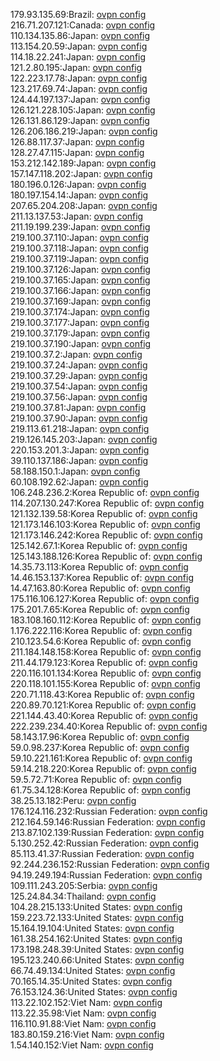 179.93.135.69:Brazil: [ovpn config](vpn/179_93_135_69.ovpn)  
216.71.207.121:Canada: [ovpn config](vpn/216_71_207_121.ovpn)  
110.134.135.86:Japan: [ovpn config](vpn/110_134_135_86.ovpn)  
113.154.20.59:Japan: [ovpn config](vpn/113_154_20_59.ovpn)  
114.18.22.241:Japan: [ovpn config](vpn/114_18_22_241.ovpn)  
121.2.80.195:Japan: [ovpn config](vpn/121_2_80_195.ovpn)  
122.223.17.78:Japan: [ovpn config](vpn/122_223_17_78.ovpn)  
123.217.69.74:Japan: [ovpn config](vpn/123_217_69_74.ovpn)  
124.44.197.137:Japan: [ovpn config](vpn/124_44_197_137.ovpn)  
126.121.228.105:Japan: [ovpn config](vpn/126_121_228_105.ovpn)  
126.131.86.129:Japan: [ovpn config](vpn/126_131_86_129.ovpn)  
126.206.186.219:Japan: [ovpn config](vpn/126_206_186_219.ovpn)  
126.88.117.37:Japan: [ovpn config](vpn/126_88_117_37.ovpn)  
128.27.47.115:Japan: [ovpn config](vpn/128_27_47_115.ovpn)  
153.212.142.189:Japan: [ovpn config](vpn/153_212_142_189.ovpn)  
157.147.118.202:Japan: [ovpn config](vpn/157_147_118_202.ovpn)  
180.196.0.126:Japan: [ovpn config](vpn/180_196_0_126.ovpn)  
180.197.154.14:Japan: [ovpn config](vpn/180_197_154_14.ovpn)  
207.65.204.208:Japan: [ovpn config](vpn/207_65_204_208.ovpn)  
211.13.137.53:Japan: [ovpn config](vpn/211_13_137_53.ovpn)  
211.19.199.239:Japan: [ovpn config](vpn/211_19_199_239.ovpn)  
219.100.37.110:Japan: [ovpn config](vpn/219_100_37_110.ovpn)  
219.100.37.118:Japan: [ovpn config](vpn/219_100_37_118.ovpn)  
219.100.37.119:Japan: [ovpn config](vpn/219_100_37_119.ovpn)  
219.100.37.126:Japan: [ovpn config](vpn/219_100_37_126.ovpn)  
219.100.37.165:Japan: [ovpn config](vpn/219_100_37_165.ovpn)  
219.100.37.166:Japan: [ovpn config](vpn/219_100_37_166.ovpn)  
219.100.37.169:Japan: [ovpn config](vpn/219_100_37_169.ovpn)  
219.100.37.174:Japan: [ovpn config](vpn/219_100_37_174.ovpn)  
219.100.37.177:Japan: [ovpn config](vpn/219_100_37_177.ovpn)  
219.100.37.179:Japan: [ovpn config](vpn/219_100_37_179.ovpn)  
219.100.37.190:Japan: [ovpn config](vpn/219_100_37_190.ovpn)  
219.100.37.2:Japan: [ovpn config](vpn/219_100_37_2.ovpn)  
219.100.37.24:Japan: [ovpn config](vpn/219_100_37_24.ovpn)  
219.100.37.29:Japan: [ovpn config](vpn/219_100_37_29.ovpn)  
219.100.37.54:Japan: [ovpn config](vpn/219_100_37_54.ovpn)  
219.100.37.56:Japan: [ovpn config](vpn/219_100_37_56.ovpn)  
219.100.37.81:Japan: [ovpn config](vpn/219_100_37_81.ovpn)  
219.100.37.90:Japan: [ovpn config](vpn/219_100_37_90.ovpn)  
219.113.61.218:Japan: [ovpn config](vpn/219_113_61_218.ovpn)  
219.126.145.203:Japan: [ovpn config](vpn/219_126_145_203.ovpn)  
220.153.201.3:Japan: [ovpn config](vpn/220_153_201_3.ovpn)  
39.110.137.186:Japan: [ovpn config](vpn/39_110_137_186.ovpn)  
58.188.150.1:Japan: [ovpn config](vpn/58_188_150_1.ovpn)  
60.108.192.62:Japan: [ovpn config](vpn/60_108_192_62.ovpn)  
106.248.236.2:Korea Republic of: [ovpn config](vpn/106_248_236_2.ovpn)  
114.207.130.247:Korea Republic of: [ovpn config](vpn/114_207_130_247.ovpn)  
121.132.139.58:Korea Republic of: [ovpn config](vpn/121_132_139_58.ovpn)  
121.173.146.103:Korea Republic of: [ovpn config](vpn/121_173_146_103.ovpn)  
121.173.146.242:Korea Republic of: [ovpn config](vpn/121_173_146_242.ovpn)  
125.142.67.1:Korea Republic of: [ovpn config](vpn/125_142_67_1.ovpn)  
125.143.188.126:Korea Republic of: [ovpn config](vpn/125_143_188_126.ovpn)  
14.35.73.113:Korea Republic of: [ovpn config](vpn/14_35_73_113.ovpn)  
14.46.153.137:Korea Republic of: [ovpn config](vpn/14_46_153_137.ovpn)  
14.47.163.80:Korea Republic of: [ovpn config](vpn/14_47_163_80.ovpn)  
175.116.106.127:Korea Republic of: [ovpn config](vpn/175_116_106_127.ovpn)  
175.201.7.65:Korea Republic of: [ovpn config](vpn/175_201_7_65.ovpn)  
183.108.160.112:Korea Republic of: [ovpn config](vpn/183_108_160_112.ovpn)  
1.176.222.116:Korea Republic of: [ovpn config](vpn/1_176_222_116.ovpn)  
210.123.54.6:Korea Republic of: [ovpn config](vpn/210_123_54_6.ovpn)  
211.184.148.158:Korea Republic of: [ovpn config](vpn/211_184_148_158.ovpn)  
211.44.179.123:Korea Republic of: [ovpn config](vpn/211_44_179_123.ovpn)  
220.116.101.134:Korea Republic of: [ovpn config](vpn/220_116_101_134.ovpn)  
220.118.101.155:Korea Republic of: [ovpn config](vpn/220_118_101_155.ovpn)  
220.71.118.43:Korea Republic of: [ovpn config](vpn/220_71_118_43.ovpn)  
220.89.70.121:Korea Republic of: [ovpn config](vpn/220_89_70_121.ovpn)  
221.144.43.40:Korea Republic of: [ovpn config](vpn/221_144_43_40.ovpn)  
222.239.234.40:Korea Republic of: [ovpn config](vpn/222_239_234_40.ovpn)  
58.143.17.96:Korea Republic of: [ovpn config](vpn/58_143_17_96.ovpn)  
59.0.98.237:Korea Republic of: [ovpn config](vpn/59_0_98_237.ovpn)  
59.10.221.161:Korea Republic of: [ovpn config](vpn/59_10_221_161.ovpn)  
59.14.218.220:Korea Republic of: [ovpn config](vpn/59_14_218_220.ovpn)  
59.5.72.71:Korea Republic of: [ovpn config](vpn/59_5_72_71.ovpn)  
61.75.34.128:Korea Republic of: [ovpn config](vpn/61_75_34_128.ovpn)  
38.25.13.182:Peru: [ovpn config](vpn/38_25_13_182.ovpn)  
176.124.116.232:Russian Federation: [ovpn config](vpn/176_124_116_232.ovpn)  
212.164.59.146:Russian Federation: [ovpn config](vpn/212_164_59_146.ovpn)  
213.87.102.139:Russian Federation: [ovpn config](vpn/213_87_102_139.ovpn)  
5.130.252.42:Russian Federation: [ovpn config](vpn/5_130_252_42.ovpn)  
85.113.41.37:Russian Federation: [ovpn config](vpn/85_113_41_37.ovpn)  
92.244.236.152:Russian Federation: [ovpn config](vpn/92_244_236_152.ovpn)  
94.19.249.194:Russian Federation: [ovpn config](vpn/94_19_249_194.ovpn)  
109.111.243.205:Serbia: [ovpn config](vpn/109_111_243_205.ovpn)  
125.24.84.34:Thailand: [ovpn config](vpn/125_24_84_34.ovpn)  
104.28.215.133:United States: [ovpn config](vpn/104_28_215_133.ovpn)  
159.223.72.133:United States: [ovpn config](vpn/159_223_72_133.ovpn)  
15.164.19.104:United States: [ovpn config](vpn/15_164_19_104.ovpn)  
161.38.254.162:United States: [ovpn config](vpn/161_38_254_162.ovpn)  
173.198.248.39:United States: [ovpn config](vpn/173_198_248_39.ovpn)  
195.123.240.66:United States: [ovpn config](vpn/195_123_240_66.ovpn)  
66.74.49.134:United States: [ovpn config](vpn/66_74_49_134.ovpn)  
70.165.14.35:United States: [ovpn config](vpn/70_165_14_35.ovpn)  
76.153.124.36:United States: [ovpn config](vpn/76_153_124_36.ovpn)  
113.22.102.152:Viet Nam: [ovpn config](vpn/113_22_102_152.ovpn)  
113.22.35.98:Viet Nam: [ovpn config](vpn/113_22_35_98.ovpn)  
116.110.91.88:Viet Nam: [ovpn config](vpn/116_110_91_88.ovpn)  
183.80.159.216:Viet Nam: [ovpn config](vpn/183_80_159_216.ovpn)  
1.54.140.152:Viet Nam: [ovpn config](vpn/1_54_140_152.ovpn)  
